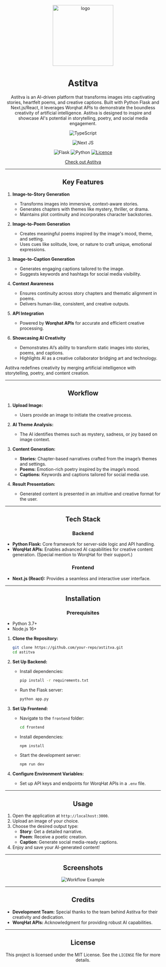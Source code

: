 <div align="center">

<a href="https://changeme.com" target="_blank" title="Visit Us"><img width="196px" alt="logo" src="https://em-content.zobj.net/source/twitter/77/lower-left-paintbrush_1f58c.png"></a>

<a name="readme-top"></a>

# Astitva

Astitva is an AI-driven platform that transforms images into captivating stories, heartfelt poems, and creative captions. Built with Python Flask and Next.js/React, it leverages Worqhat APIs to demonstrate the boundless creativity of artificial intelligence. Astitva is designed to inspire and showcase AI's potential in storytelling, poetry, and social media engagement.

![TypeScript](https://img.shields.io/badge/typescript-%23007ACC.svg?style=for-the-badge&logo=typescript&logoColor=white)

![Next JS](https://img.shields.io/badge/Next-black?style=for-the-badge&logo=next.js&logoColor=white)

![Flask](https://img.shields.io/badge/flask-%23000.svg?style=for-the-badge&logo=flask&logoColor=white)
![Python](https://img.shields.io/badge/python-3670A0?style=for-the-badge&logo=python&logoColor=ffdd54)
[![Licence](https://img.shields.io/github/license/Ileriayo/markdown-badges?style=for-the-badge)](./LICENSE)


<a href="https://changeme.com" target="_blank" title="Visit Us">
Check out Astitva
</a>

---
<div align="center">

## Key Features
 
<div align="left">

1. **Image-to-Story Generation**  
   - Transforms images into immersive, context-aware stories.  
   - Generates chapters with themes like mystery, thriller, or drama.  
   - Maintains plot continuity and incorporates character backstories.  

2. **Image-to-Poem Generation**  
   - Creates meaningful poems inspired by the image's mood, theme, and setting.  
   - Uses cues like solitude, love, or nature to craft unique, emotional expressions.  

3. **Image-to-Caption Generation**  
   - Generates engaging captions tailored to the image.  
   - Suggests keywords and hashtags for social media visibility.  

4. **Context Awareness**  
   - Ensures continuity across story chapters and thematic alignment in poems.  
   - Delivers human-like, consistent, and creative outputs.  

5. **API Integration**  
   - Powered by **Worqhat APIs** for accurate and efficient creative processing.  

6. **Showcasing AI Creativity**  
   - Demonstrates AI’s ability to transform static images into stories, poems, and captions.  
   - Highlights AI as a creative collaborator bridging art and technology.  

Astitva redefines creativity by merging artificial intelligence with storytelling, poetry, and content creation.

---

<div align="center">

## Workflow


<div align="left">

1. **Upload Image:**
   - Users provide an image to initiate the creative process.

2. **AI Theme Analysis:**
   - The AI identifies themes such as mystery, sadness, or joy based on image context.

3. **Content Generation:**
   - **Stories:** Chapter-based narratives crafted from the image’s themes and settings.
   - **Poems:** Emotion-rich poetry inspired by the image’s mood.
   - **Captions:** Keywords and captions tailored for social media use.

4. **Result Presentation:**
   - Generated content is presented in an intuitive and creative format for the user.

---

<div align="center">

## Tech Stack

<div align="center">

### Backend
<div align="left">

   - **Python Flask:** Core framework for server-side logic and API handling.
   - **WorqHat APIs:** Enables advanced AI capabilities for creative content generation. (Special mention to WorqHat for their support.)

<div align="center">

### Frontend
<div align="left">

   - **Next.js (React):** Provides a seamless and interactive user interface.

---

<div align="center">

## Installation

<div align="center">

### Prerequisites
<div align="left">

   - Python 3.7+
   - Node.js 16+

1. **Clone the Repository:**
   ```bash
   git clone https://github.com/your-repo/astitva.git
   cd astitva
   ```

2. **Set Up Backend:**
   - Install dependencies:
     ```bash
     pip install -r requirements.txt
     ```
   - Run the Flask server:
     ```bash
     python app.py
     ```

3. **Set Up Frontend:**
   - Navigate to the `frontend` folder:
     ```bash
     cd frontend
     ```
   - Install dependencies:
     ```bash
     npm install
     ```
   - Start the development server:
     ```bash
     npm run dev
     ```

4. **Configure Environment Variables:**
   - Set up API keys and endpoints for WorqHat APIs in a `.env` file.

---

<div align="center">

## Usage
<div align="left">

1. Open the application at `http://localhost:3000`.
2. Upload an image of your choice.
3. Choose the desired output type:
   - **Story**: Get a detailed narrative.
   - **Poem**: Receive a poetic creation.
   - **Caption**: Generate social media-ready captions.
4. Enjoy and save your AI-generated content!

---

<div align="center">

## Screenshots

![Workflow Example](./image.png)

---

<div align="center">

## Credits
<div align="left">

- **Development Team:** Special thanks to the team behind Astitva for their creativity and dedication.
- **WorqHat APIs:** Acknowledgment for providing robust AI capabilities.

---

<div align="center">

## License

This project is licensed under the MIT License. See the `LICENSE` file for more details.

